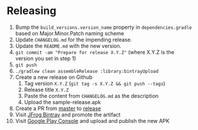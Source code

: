 # Releasing

1. Bump the `build_versions.version_name` property in `dependencies.gradle` based on Major.Minor.Patch naming scheme
2. Update `CHANGELOG.md` for the impending release.
3. Update the `README.md` with the new version.
4. `git commit -am "Prepare for release X.Y.Z"` (where X.Y.Z is the version you set in step 1)
5. `git push`
6. `./gradlew clean assembleRelease :library:bintrayUpload`
7. Create a new release on Github
    1. Tag version `X.Y.Z` (`git tag -s X.Y.Z && git push --tags`)
    2. Release title `X.Y.Z`
    3. Paste the content from `CHANGELOG.md` as the description
    4. Upload the sample-release.apk
8. Create a PR from [master](../../tree/master) to [release](../../tree/release)
9. Visit [JFrog Bintray](https://bintray.com/leinardi/android/speed-dial) and promote the artifact
10. Visit [Google Play Console](https://play.google.com/apps/publish/) and upload and publish the new APK
